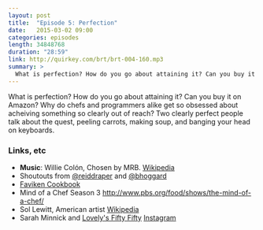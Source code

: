 ```yaml
---
layout: post
title:  "Episode 5: Perfection"
date:   2015-03-02 09:00
categories: episodes
length: 34848768
duration: "28:59"
link: http://quirkey.com/brt/brt-004-160.mp3
summary: >
  What is perfection? How do you go about attaining it? Can you buy it on Amazon? Why do chefs and programmers alike get so obsessed about acheiving something so clearly out of reach? Two clearly perfect people talk about the quest, peeling carrots, making soup, and banging your head on keyboards.
---
```

What is perfection? How do you go about attaining it? Can you buy it on Amazon? Why do chefs and programmers alike get so obsessed about acheiving something so clearly out of reach? Two clearly perfect people talk about the quest, peeling carrots, making soup, and banging your head on keyboards.

<!-- more -->

### Links, etc

* <strong>Music</strong>: Willie Colón, Chosen by MRB. [Wikipedia](http://en.wikipedia.org/wiki/El_Malo)
* Shoutouts from [@reiddraper](https://twitter.com/reiddraper) and [@bhoggard](https://twitter.com/bhoggard)
* [Faviken Cookbook](http://www.amazon.com/F%C3%A4viken-Magnus-Nilsson/dp/0714864706)
* Mind of a Chef Season 3 <http://www.pbs.org/food/shows/the-mind-of-a-chef/>
* Sol Lewitt, American artist [Wikipedia](http://en.wikipedia.org/wiki/Sol_LeWitt)
* Sarah Minnick and [Lovely's Fifty Fifty](https://lovelysfiftyfifty.wordpress.com/) [Instagram](https://instagram.com/sarahminnick_/)
